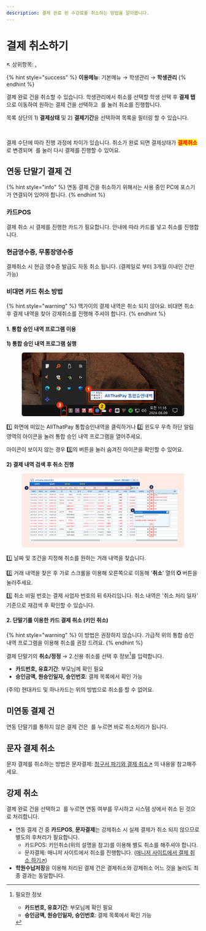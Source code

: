 ```yaml
---
description: 결제 완료 된 수강료를 취소하는 방법을 알아봅니다.
---
```


# 결제 취소하기

↖ 상위항목: [.](./ "mention")

{% hint style="success" %}
**이용메뉴**: 기본메뉴 → 학생관리 → **학생관리**
{% endhint %}

결제 완료 건을 취소할 수 있습니다. 학생관리에서 취소를 선택할 학생 선택 후 **결제 탭**으로 이동하여 원하는 결제 건을 선택하고 <img src="../../.gitbook/assets/btn_결제취소 (2).png" alt="" data-size="line"> 를 눌러 취소를 진행합니다.

목록 상단의 1) **결제상태** 및 2) **결제기간**을 선택하여 목록을 필터링 할 수 있습니다.

<figure><img src="../../.gitbook/assets/결제내역 필터링.png" alt=""><figcaption></figcaption></figure>

결제 수단에 따라 진행 과정에 차이가 있습니다. 취소가 완료 되면 결제상태가 <mark style="color:red;">**결제취소**</mark>로 변경되며 <img src="../../.gitbook/assets/btn_미납내역가져오기 (1).png" alt="" data-size="line"> 를 눌러 다시 결제를 진행할 수 있어요.

## **연동 단말기 결제 건**

{% hint style="info" %}
연동 결제 건을 취소하기 위해서는 사용 중인 PC에 포스기가 연결되어 있어야 합니다.
{% endhint %}

### **카드POS**

결제 취소 시 결제를 진행한 카드가 필요합니다. 안내에 따라 카드를 넣고 취소를 진행합니다.

### **현금영수증, 무통장영수증**

결제취소 시 현금 영수증 발급도 자동 취소 됩니다. (결제일로 부터 3개월 이내인 건만 가능)

### **비대면 카드 취소 방법** <a href="#nonface-cancel" id="nonface-cancel"></a>

{% hint style="warning" %}
맥가이의 결제 내역은 취소 되지 않아요. 비대면 취소 후 결제 내역을 찾아 강제취소를 진행해 주셔야 합니다.
{% endhint %}

#### 1. 통합 승인 내역 프로그램 이용

**1) 통합 승인 내역 프로그램 실행**

<div align="left">

<figure><img src="../../.gitbook/assets/image (199).png" alt="" width="563"><figcaption></figcaption></figure>

</div>

1️⃣  화면에 떠있는 AllThatPay 통합승인내역을 클릭하거나 2️⃣  윈도우 우측 하단 알림 영역의 아이콘을 눌러 통합 승인 내역 프로그램을 열어주세요.&#x20;

아이콘이 보이지 않는 경우 3️⃣의 버튼을 눌러 숨겨진 아이콘을 확인할 수 있어요.&#x20;

**2) 결제 내역 검색 후 취소 진행**

<figure><img src="../../.gitbook/assets/image (1) (2) (1).png" alt=""><figcaption></figcaption></figure>

1️⃣ 날짜 및 조건을 지정해 취소를 원하는 거래 내역을 찾습니다.

2️⃣ 거래 내역을 찾은 후 가로 스크롤을 이용해 오른쪽으로 이동해 '**취소**' 열의 ❎ 버튼을 눌러주세요.

3️⃣ 취소 비밀 번호는 결제 사업자 번호의 뒤 6자리입니다.  취소 내역은 '취소 처리 일자' 기준으로 재검색 후 확인할 수 있습니다.

#### **2. 단말기를 이용한 카드 결제 취소 (키인 취소)**

{% hint style="warning" %}
이 방법은 권장하지 않습니다. 가급적 위의 통합 승인 내역 프로그램을 이용해 취소를 권장 드려요.
{% endhint %}

결제 단말기의 **취소/정정** → 2.신용 취소를 선택 후 정보[^1]를 입력합니다. &#x20;

* **카드번호, 유효기간**: 부모님께 확인 필요
* **승인금액, 원승인일자, 승인번호**: 결제 목록에서 확인 가능

(주의) 현대카드 및 하나카드는 위의 방법으로 취소를 할 수 없어요.

## 미연동 결제 건

연동 단말기를 통하지 않은 결제 건은 <img src="../../.gitbook/assets/btn_결제취소 (2).png" alt="" data-size="line"> 를 누르면 바로 취소처리가 됩니다.

## 문자 결제 취소

문자 결제를 취소하는 방법은 문자결제: [청구서 파기와 결제 취소↗](../payssam/cancel.md#undefined-2) 의 내용을 참고해주세요.

## 강제 취소

결제 완료 건을 선택하고 <img src="../../.gitbook/assets/btn_강제취소.png" alt="" data-size="line"> 를 누르면 연동 여부를 무시하고 시스템 상에서 취소 된 것으로 처리합니다.

* 연동 결제 건 중 **카드POS**, **문자결제**는 강제취소 시 실제 결제가 취소 되지 않으므로 별도의 후처리가 필요합니다.
  * 카드POS:  키인취소(위의 설명을 참고)를 이용해 별도 취소를 해주셔야 합니다.
  * 문자결제: 매니저 사이트에서 취소를 진행합니다. ([매니저 사이트에서 결제 취소 하기↗](../payssam/manager.md#undefined-3))
* **학원수납저장**을 이용해 처리된 결제 건은 결제취소와 강제취소 어느 것을 눌러도 최종 결과는 동일합니다.

[^1]: 필요한 정보

    * **카드번호, 유효기간**: 부모님께 확인 필요
    * **승인금액, 원승인일자, 승인번호**: 결제 목록에서 확인 가능
